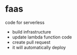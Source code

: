 # faas

code for serverless

* build infrastructure
* update lambda function code
* create pull request
* it will automatically deploy
